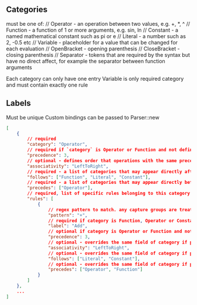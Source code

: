 ## Categories

must be one of:
//     Operator - an operation between two values, e.g. +, *, ^ 
//     Function - a function of 1 or more arguments, e.g. sin, ln
//     Constant - a named mathematical constant such as pi or e
//     Literal - a number such as 2, -0.5 etc
//     Variable - placeholder for a value that can be changed for each evaluation
//     OpenBracket - opening parenthesis
//     CloseBracket -  closing parenthesis
//     Separator - tokens that are required by the syntax but have no direct affect, for example the separator between function arguments

Each category can only have one entry
Variable is only required category and must contain exactly one rule

## Labels

Must be unique
Custom bindings can be passed to Parser::new

```json
[
    {
        // required
        "category": "Operator",
        // required if `category` is Operator or Function and not defined for any rule - defines order operations are resolved
        "precedence": 3,
        // optional - defines order that operations with the same precedence are resolved, defaults to LeftToRight
        "associativity": "LeftToRight",
        // required - a list of categories that may appear directly after this token
        "follows": ["Function", "Literal", "Constant"],
        // required - a list of categories that may appear directly before this token
        "precedes": ["Operator"],
        // required, list of specific rules belonging to this category
        "rules": [
            {
                // regex pattern to match. any capture groups are treated as subsequent tokens and will be parsed next
                "pattern": "+",
                // required if category is Function, Operator or Constant - unique label for code function associated with this operation or constant
                "label": "Add",
                // optional if category is Operator or Function and not defined for category - overrides the same field of category if present
                "precedence": 3,
                // optional - overrides the same field of category if present
                "associativity": "LeftToRight",
                // optional - overrides the same field of category if present
                "follows": ["Literal", "Constant"],
                // optional - overrides the same field of category if present
                "precedes": ["Operator", "Function"]
            }
        ]
    },
    ...
]
```